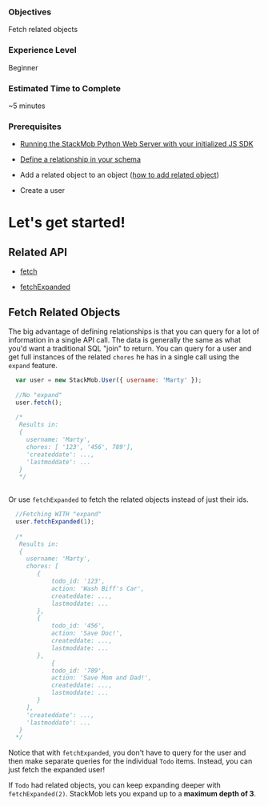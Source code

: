 <h3>Objectives</h3>
Fetch related objects

<h3>Experience Level</h3>
Beginner

<h3>Estimated Time to Complete</h3>
~5 minutes

<h3>Prerequisites</h3>

* <a href="https://dashboard.stackmob.com/sdks/js/config" target="_blank">Running the StackMob Python Web Server with your initialized JS SDK</a>

* <a href="https://www.stackmob.com/devcenter/docs/Schema-Relationships#a-adding_a_one_to_many_relationship" target="_blank">Define a relationship in your schema</a>

* Add a related object to an object (<a href="https://developer.stackmob.com/tutorials/js/Add-Relationships" target="_blank">how to add related object</a>)

* Create a user

<h1>Let's get started!</h1>

<h2>Related API</h2>

* <a href="https://developer.stackmob.com/sdks/js/api#a-fetch" target="_blank">fetch</a>

* <a href="https://developer.stackmob.com/sdks/js/api#a-fetchexpanded" target="_blank">fetchExpanded</a>

<h2>Fetch Related Objects</h2>

The big advantage of defining relationships is that you can query for a lot of information in a single API call. The data is generally the same as what you'd want a traditional SQL "join" to return. You can query for a user and get full instances of the related `chores` he has in a single call using the `expand` feature.

```js
  var user = new StackMob.User({ username: 'Marty' });
   
  //No "expand"
  user.fetch(); 
   
  /*
   Results in:
   {
     username: 'Marty',
     chores: [ '123', '456', 789'], 
     'createddate': ...,
     'lastmoddate': ...
   }
   */
   
```

Or use `fetchExpanded` to fetch the related objects instead of just their ids.

```js
  //Fetching WITH "expand"
  user.fetchExpanded(1);
   
  /*
   Results in:
   {
     username: 'Marty',
     chores: [
        {
            todo_id: '123',
            action: 'Wash Biff's Car',
            createddate: ...,
            lastmoddate: ... 
        }, 
        {
            todo_id: '456',
            action: 'Save Doc!',
            createddate: ...,
            lastmoddate: ... 
        },
            {
            todo_id: '789',
            action: 'Save Mom and Dad!',
            createddate: ...,
            lastmoddate: ... 
        }
     ], 
     'createddate': ...,
     'lastmoddate': ...
   }
  */
```

Notice that with `fetchExpanded`, you don't have to query for the user and then make separate queries for the individual `Todo` items. Instead, you can just fetch the expanded user!

If `Todo` had related objects, you can keep expanding deeper with `fetchExpanded(2)`. StackMob lets you expand up to a **maximum depth of 3**.